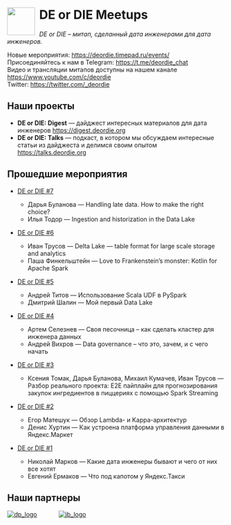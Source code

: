 # <img src="https://user-images.githubusercontent.com/408149/113920628-af5bbb80-97ed-11eb-91df-523cf5d27254.png" width="64" style="float: left; margin-right: 10px;"> DE or DIE Meetups

_DE or DIE – митап, сделанный дата инженерами для дата инженеров._

Новые мероприятия: <https://deordie.timepad.ru/events/>  
Присоединяйтесь к нам в Telegram: <https://t.me/deordie_chat>  
Видео и трансляции митапов доступны на нашем канале <https://www.youtube.com/c/deordie>  
Twitter: https://twitter.com/_deordie

## Наши проекты
- __DE or DIE: Digest__ — дайджест интересных материалов для дата инженеров <https://digest.deordie.org>
- __DE or DIE: Talks__ — подкаст, в котором мы обсуждаем интересные статьи из дайджеста и делимся своим опытом <https://talks.deordie.org>

## Прошедшие мероприятия

- [DE or DIE #7](meetups/07)  
  - Дарья Буланова — Handling late data. How to make the right choice?
  - Илья Тодор — Ingestion and historization in the Data Lake


- [DE or DIE #6](meetups/06)  
  - Иван Трусов — Delta Lake — table format for large scale storage and analytics
  - Паша Финкельштейн — Love to Frankenstein’s monster: Kotlin for Apache Spark

- [DE or DIE #5](meetups/05)  
  - Андрей Титов — Использование Scala UDF в PySpark
  - Дмитрий Шалин — Мой первый Data Lake

- [DE or DIE #4](meetups/04)  
  - Артем Селезнев — Своя песочница – как сделать кластер для инженера данных
  - Андрей Вихров — Data governance – что это, зачем, и с чего начать

- [DE or DIE #3](meetups/03)  
  - Ксения Томак, Дарья Буланова, Михаил Кумачев, Иван Трусов — Разбор реального проекта: E2E пайплайн для прогнозирования закупок ингредиентов в пиццериях c помощью Spark Streaming

- [DE or DIE #2](meetups/02)  
  - Егор Матешук — Обзор Lambda- и Kappa-архитектур
  - Денис Хуртин — Как устроена платформа управления данными в Яндекс.Маркет

- [DE or DIE #1](meetups/01)  
  - Николай Марков — Какие дата инженеры бывают и чего от них все хотят
  - Евгений Ермаков — Что под капотом у Яндекс.Такси

## Наши партнеры

[![dp_logo]][dp_link]
&emsp;&emsp;&emsp;
[![jb_logo]][jb_link]


[dp_link]: https://dodopizza.dev/ "Dodo Pizza Engineering"
[dp_logo]: https://user-images.githubusercontent.com/408149/113920289-407e6280-97ed-11eb-8de8-775148b9eca4.png "Dodo Pizza Engineering"
[jb_link]: https://www.jetbrains.com/ "JetBrains"
[jb_logo]: https://user-images.githubusercontent.com/408149/113920485-81767700-97ed-11eb-8883-2096fc9873ed.png "JetBrains"
